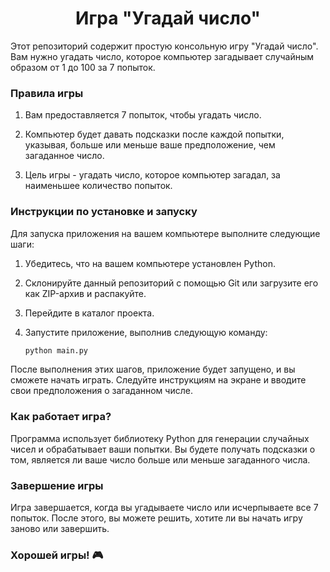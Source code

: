 <h1 align="center">Игра "Угадай число"</h1>

Этот репозиторий содержит простую консольную игру "Угадай число". Вам нужно угадать число, которое компьютер загадывает случайным образом от 1 до 100 за 7 попыток.

<h3>Правила игры</h3>

1. Вам предоставляется 7 попыток, чтобы угадать число.

2. Компьютер будет давать подсказки после каждой попытки, указывая, больше или меньше ваше предположение, чем загаданное число.

3. Цель игры - угадать число, которое компьютер загадал, за наименьшее количество попыток.

<h3>Инструкции по установке и запуску</h3>

Для запуска приложения на вашем компьютере выполните следующие шаги:

1. Убедитесь, что на вашем компьютере установлен Python.

2. Склонируйте данный репозиторий с помощью Git или загрузите его как ZIP-архив и распакуйте.

3. Перейдите в каталог проекта.

4. Запустите приложение, выполнив следующую команду:

    ```cmd
    python main.py
    ```

После выполнения этих шагов, приложение будет запущено, и вы сможете начать играть. Следуйте инструкциям на экране и вводите свои предположения о загаданном числе.

<h3>Как работает игра?</h3>

Программа использует библиотеку Python для генерации случайных чисел и обрабатывает ваши попытки. Вы будете получать подсказки о том, является ли ваше число больше или меньше загаданного числа.

<h3>Завершение игры</h3>

Игра завершается, когда вы угадываете число или исчерпываете все 7 попыток. После этого, вы можете решить, хотите ли вы начать игру заново или завершить.

<h3>Хорошей игры! 🎮</h3>